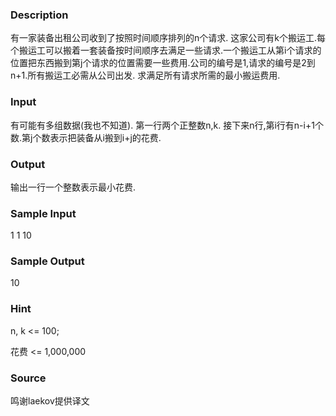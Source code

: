 
### Description
有一家装备出租公司收到了按照时间顺序排列的n个请求.
这家公司有k个搬运工.每个搬运工可以搬着一套装备按时间顺序去满足一些请求.一个搬运工从第i个请求的位置把东西搬到第j个请求的位置需要一些费用.公司的编号是1,请求的编号是2到n+1.所有搬运工必需从公司出发.
求满足所有请求所需的最小搬运费用.

### Input
有可能有多组数据(我也不知道).
第一行两个正整数n,k.
接下来n行,第i行有n-i+1个数.第j个数表示把装备从i搬到i+j的花费.

### Output
输出一行一个整数表示最小花费.

### Sample Input
1 1
10

### Sample Output
10
### Hint
n, k <= 100;

花费 <= 1,000,000
### Source
鸣谢laekov提供译文
